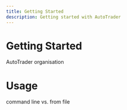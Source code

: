 ```yaml
---
title: Getting Started
description: Getting started with AutoTrader
---
```


# Getting Started

AutoTrader organisation



# Usage

command line vs. from file



